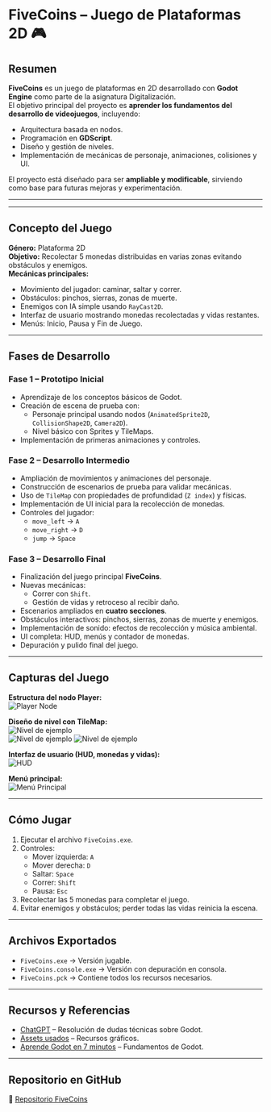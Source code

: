 
# FiveCoins – Juego de Plataformas 2D 🎮

## Resumen

**FiveCoins** es un juego de plataformas en 2D desarrollado con **Godot Engine** como parte de la asignatura Digitalización.  
El objetivo principal del proyecto es **aprender los fundamentos del desarrollo de videojuegos**, incluyendo:  

- Arquitectura basada en nodos.  
- Programación en **GDScript**.  
- Diseño y gestión de niveles.  
- Implementación de mecánicas de personaje, animaciones, colisiones y UI.  

El proyecto está diseñado para ser **ampliable y modificable**, sirviendo como base para futuras mejoras y experimentación.

---


---

## Concepto del Juego

**Género:** Plataforma 2D  
**Objetivo:** Recolectar 5 monedas distribuidas en varias zonas evitando obstáculos y enemigos.  
**Mecánicas principales:**  

- Movimiento del jugador: caminar, saltar y correr.  
- Obstáculos: pinchos, sierras, zonas de muerte.  
- Enemigos con IA simple usando `RayCast2D`.  
- Interfaz de usuario mostrando monedas recolectadas y vidas restantes.  
- Menús: Inicio, Pausa y Fin de Juego.  

---

## Fases de Desarrollo

### Fase 1 – Prototipo Inicial 
- Aprendizaje de los conceptos básicos de Godot.  
- Creación de escena de prueba con:  
  - Personaje principal usando nodos (`AnimatedSprite2D`, `CollisionShape2D`, `Camera2D`).  
  - Nivel básico con Sprites y TileMaps.  
- Implementación de primeras animaciones y controles.

### Fase 2 – Desarrollo Intermedio 
- Ampliación de movimientos y animaciones del personaje.  
- Construcción de escenarios de prueba para validar mecánicas.  
- Uso de `TileMap` con propiedades de profundidad (`Z index`) y físicas.  
- Implementación de UI inicial para la recolección de monedas.  
- Controles del jugador:  
  - `move_left` → `A`  
  - `move_right` → `D`  
  - `jump` → `Space`  

### Fase 3 – Desarrollo Final 
- Finalización del juego principal **FiveCoins**.  
- Nuevas mecánicas:  
  - Correr con `Shift`.  
  - Gestión de vidas y retroceso al recibir daño.  
- Escenarios ampliados en **cuatro secciones**.  
- Obstáculos interactivos: pinchos, sierras, zonas de muerte y enemigos.  
- Implementación de sonido: efectos de recolección y música ambiental.  
- UI completa: HUD, menús y contador de monedas.  
- Depuración y pulido final del juego.  

---

## Capturas del Juego

**Estructura del nodo Player:**  
![Player Node](FotosProyectoMK/1ºTrim/cp1.png)  

**Diseño de nivel con TileMap:**  
![Nivel de ejemplo](FotosProyectoMK/3ºTrim/cap51.png)  
![Nivel de ejemplo](FotosProyectoMK/3ºTrim/cap52.png)
![Nivel de ejemplo](FotosProyectoMK/3ºTrim/cap53.png)    

**Interfaz de usuario (HUD, monedas y vidas):**  
![HUD](FotosProyectoMK/3ºTrim/cap33.png)  

**Menú principal:**  
![Menú Principal](FotosProyectoMK/3ºTrim/cap39.png)  

---

## Cómo Jugar

1. Ejecutar el archivo `FiveCoins.exe`.  
2. Controles:  
   - Mover izquierda: `A`  
   - Mover derecha: `D`  
   - Saltar: `Space`  
   - Correr: `Shift`  
   - Pausa: `Esc`  
3. Recolectar las 5 monedas para completar el juego.  
4. Evitar enemigos y obstáculos; perder todas las vidas reinicia la escena.  

---

## Archivos Exportados

- `FiveCoins.exe` → Versión jugable.  
- `FiveCoins.console.exe` → Versión con depuración en consola.  
- `FiveCoins.pck` → Contiene todos los recursos necesarios.  

---

## Recursos y Referencias

- [ChatGPT](https://chatgpt.com/) – Resolución de dudas técnicas sobre Godot.  
- [Assets usados](https://essssam.itch.io/rocky-roads) – Recursos gráficos.  
- [Aprende Godot en 7 minutos](https://www.youtube.com/watch?v=Wa4yO92SXkc&list=LL&index=10&t=217s) – Fundamentos de Godot.  

---

## Repositorio en GitHub

🔗 [Repositorio FiveCoins](https://github.com/Charlie-24/FiveCoins-ProyGodot)

